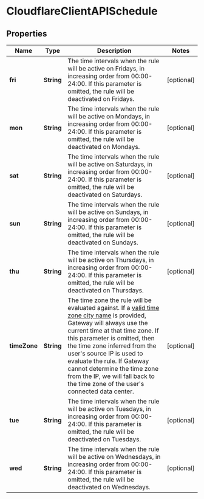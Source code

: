 # CloudflareClientAPISchedule

## Properties
Name | Type | Description | Notes
------------ | ------------- | ------------- | -------------
**fri** | **String** | The time intervals when the rule will be active on Fridays, in increasing order from 00:00-24:00.  If this parameter is omitted, the rule will be deactivated on Fridays. |  [optional]
**mon** | **String** | The time intervals when the rule will be active on Mondays, in increasing order from 00:00-24:00. If this parameter is omitted, the rule will be deactivated on Mondays. |  [optional]
**sat** | **String** | The time intervals when the rule will be active on Saturdays, in increasing order from 00:00-24:00.  If this parameter is omitted, the rule will be deactivated on Saturdays. |  [optional]
**sun** | **String** | The time intervals when the rule will be active on Sundays, in increasing order from 00:00-24:00. If this parameter is omitted, the rule will be deactivated on Sundays. |  [optional]
**thu** | **String** | The time intervals when the rule will be active on Thursdays, in increasing order from 00:00-24:00. If this parameter is omitted, the rule will be deactivated on Thursdays. |  [optional]
**timeZone** | **String** | The time zone the rule will be evaluated against. If a [valid time zone city name](https://en.wikipedia.org/wiki/List_of_tz_database_time_zones#List) is provided, Gateway will always use the current time at that time zone. If this parameter is omitted, then the time zone inferred from the user&#x27;s source IP is used to evaluate the rule. If Gateway cannot determine the time zone from the IP, we will fall back to the time zone of the user&#x27;s connected data center. |  [optional]
**tue** | **String** | The time intervals when the rule will be active on Tuesdays, in increasing order from 00:00-24:00. If this parameter is omitted, the rule will be deactivated on Tuesdays. |  [optional]
**wed** | **String** | The time intervals when the rule will be active on Wednesdays, in increasing order from 00:00-24:00. If this parameter is omitted, the rule will be deactivated on Wednesdays. |  [optional]
